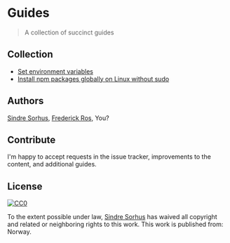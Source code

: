 # Guides

> A collection of succinct guides


## Collection

- [Set environment variables](set-environment-variables.md)
- [Install npm packages globally on Linux without sudo](npm-global-without-sudo-linux.md)


## Authors

[Sindre Sorhus](http://sindresorhus.com),
[Frederick Ros](https://github.com/sleeper),
You?


## Contribute

I'm happy to accept requests in the issue tracker, improvements to the content, and additional guides.


## License

[![CC0](http://i.creativecommons.org/p/zero/1.0/88x31.png)](http://creativecommons.org/publicdomain/zero/1.0/)

To the extent possible under law, [Sindre Sorhus](http://sindresorhus.com) has waived all copyright and related or neighboring rights to this work. This work is published from: Norway.
